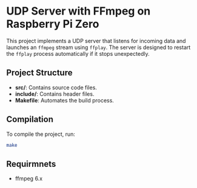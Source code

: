 # UDP Server with FFmpeg on Raspberry Pi Zero

This project implements a UDP server that listens for incoming data and launches an `ffmpeg` stream using `ffplay`. The server is designed to restart the `ffplay` process automatically if it stops unexpectedly.

## Project Structure

- **src/**: Contains source code files.
- **include/**: Contains header files.
- **Makefile**: Automates the build process.

## Compilation

To compile the project, run:

```bash
make
```
## Requirmnets 
- ffmpeg 6.x

